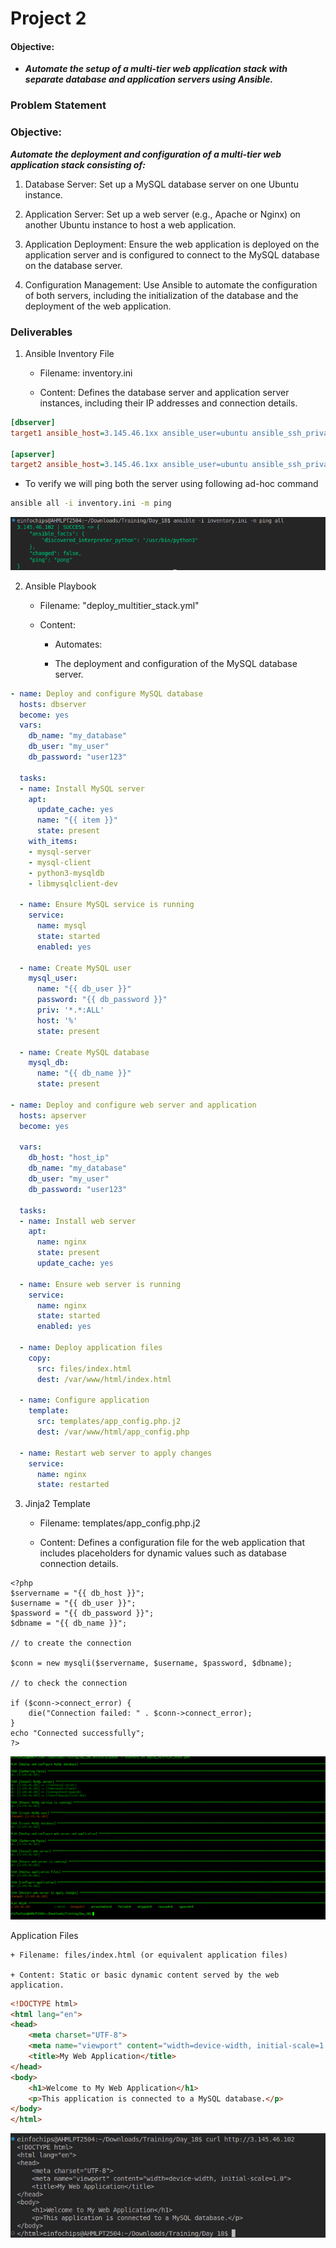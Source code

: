 # Project 2

#### Objective: 

+ ***Automate the setup of a multi-tier web application stack with separate database and application servers using Ansible.***

### Problem Statement

### Objective: 

***Automate the deployment and configuration of a multi-tier web application stack consisting of:***

1. Database Server: Set up a MySQL database server on one Ubuntu instance.

2. Application Server: Set up a web server (e.g., Apache or Nginx) on another Ubuntu instance to host a web application.

3. Application Deployment: Ensure the web application is deployed on the application server and is configured to connect to the MySQL database on the database server.

4. Configuration Management: Use Ansible to automate the configuration of both servers, including the initialization of the database and the deployment of the web application.

### Deliverables

1. Ansible Inventory File
        
    + Filename: inventory.ini
        
    + Content: Defines the database server and application server instances, including their IP addresses and connection details.



```ini
[dbserver]
target1 ansible_host=3.145.46.1xx ansible_user=ubuntu ansible_ssh_private_key_file= ~/.ssh/your_key.pem

[apserver]
target2 ansible_host=3.145.46.1xx ansible_user=ubuntu ansible_ssh_private_key_file= ~/.ssh/your_key.pem
```
+ To verify we will ping both the server using following ad-hoc command 

```sh
ansible all -i inventory.ini -m ping
```
![alt text](image.png)


2. Ansible Playbook
    
    + Filename: "deploy_multitier_stack.yml"
    
    + Content: 
    
        + Automates:

        + The deployment and configuration of the MySQL database server.
        
```yml
- name: Deploy and configure MySQL database
  hosts: dbserver
  become: yes
  vars:
    db_name: "my_database"
    db_user: "my_user"
    db_password: "user123"

  tasks:
  - name: Install MySQL server
    apt:
      update_cache: yes
      name: "{{ item }}"
      state: present
    with_items:
    - mysql-server
    - mysql-client
    - python3-mysqldb
    - libmysqlclient-dev

  - name: Ensure MySQL service is running
    service:
      name: mysql
      state: started
      enabled: yes

  - name: Create MySQL user
    mysql_user:
      name: "{{ db_user }}"
      password: "{{ db_password }}"
      priv: '*.*:ALL'
      host: '%'
      state: present

  - name: Create MySQL database
    mysql_db:
      name: "{{ db_name }}"
      state: present

- name: Deploy and configure web server and application
  hosts: apserver
  become: yes

  vars:
    db_host: "host_ip"
    db_name: "my_database"
    db_user: "my_user"
    db_password: "user123"

  tasks:
  - name: Install web server
    apt:
      name: nginx
      state: present
      update_cache: yes

  - name: Ensure web server is running
    service:
      name: nginx
      state: started
      enabled: yes

  - name: Deploy application files
    copy:
      src: files/index.html
      dest: /var/www/html/index.html

  - name: Configure application
    template:
      src: templates/app_config.php.j2
      dest: /var/www/html/app_config.php

  - name: Restart web server to apply changes
    service:
      name: nginx
      state: restarted
```

3. Jinja2 Template

    + Filename: templates/app_config.php.j2
    
    + Content: Defines a configuration file for the web application that includes placeholders for dynamic values such as database connection details.

```j2
<?php
$servername = "{{ db_host }}";
$username = "{{ db_user }}";
$password = "{{ db_password }}";
$dbname = "{{ db_name }}";

// to create the connection

$conn = new mysqli($servername, $username, $password, $dbname);

// to check the connection

if ($conn->connect_error) {
    die("Connection failed: " . $conn->connect_error);
}
echo "Connected successfully";
?>
```



![alt text](image-1.png)

 Application Files
    
    + Filename: files/index.html (or equivalent application files)
    
    + Content: Static or basic dynamic content served by the web application.

```html
<!DOCTYPE html>
<html lang="en">
<head>
    <meta charset="UTF-8">
    <meta name="viewport" content="width=device-width, initial-scale=1.0">
    <title>My Web Application</title>
</head>
<body>
    <h1>Welcome to My Web Application</h1>
    <p>This application is connected to a MySQL database.</p>
</body>
</html>
```
![alt text](image-2.png)
